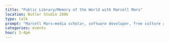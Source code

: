 ```yaml
---
title: "Public Library/Memory of the World with Marcell Mars"
location: Butler Studio 208b
type: talk
prompt: "Marcell Mars—media scholar, software developer, free culture advocate, co-founder of Multimedia Institute (Zagreb)—will join us for an informal session on shadow libraries, amateur archives, and the challenges of distributed online infrastructure for more equitable access to knowledge globally."
categories: events
hour: 3-4pm
---
```


